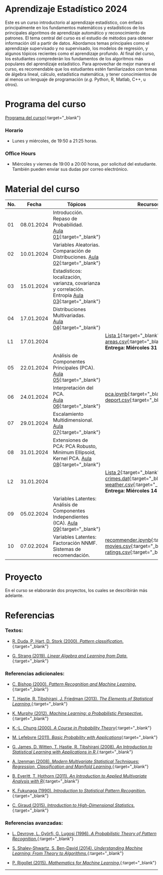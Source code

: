 # Aprendizaje Estadístico 2024

Este es un curso introductorio al aprendizaje estadístico, con énfasis principalmente en los fundamentos matemáticos y estadísticos de los principales algoritmos de aprendizaje automático y reconocimiento de patrones. El tema central del curso es el estudio de métodos para obtener información útil a partir de datos. Abordamos temas principales como el aprendizaje supervisado y no supervisado, los modelos de regresión, y algunos tópicos recientes como el aprendizaje profundo. Al final del curso, los estudiantes comprederán los fundamentos de los algoritmos más populares del aprendizaje estadístico. Para aprovechar de mejor manera el curso, es recomendable que los estudiantes estén familiarizados con temas de álgebra lineal, cálculo, estadística matemática, y tener conocimientos de al menos un lenguaje de programación (*e.g.* Python, R, Matlab, C++, u otros).


# Programa del curso
<div id='id-programa'/>

[Programa del curso](programa/Programa-sl2024.pdf){:target="_blank"}

### Horario
<div id='id-horario'/>

* Lunes y miércoles, de 19:50 a 21:25 horas.

### Office Hours
<div id='id-office'/>

* Miércoles y viernes de 19:00 a 20:00 horas, por solicitud del estudiante. También pueden enviar sus dudas por correo electrónico.


# Material del curso
<div id='id-material'/>

**No.**  | **Fecha**    | **Tópicos**                                                 | **Recursos**
-------- | ------------ | ----------------------------------------------------------- |  -------------------------------------
01       | 08.01.2024   | Introducción. Repaso de Probabilidad. <br/> [Aula 01](aulas/Aula01.pdf){:target="_blank"} | 
02       | 10.01.2024   | Variables Aleatorias. Comparación de Distribuciones. [Aula 02](aulas/Aula02.pdf){:target="_blank"} | 
03       | 15.01.2024   | Estadísticos: localización, varianza, covarianza y correlación. Entropía [Aula 03](aulas/Aula03.pdf){:target="_blank"} | 
04       | 17.01.2024   | Distribuciones Multivariadas. <br/> [Aula 04](aulas/Aula04.pdf){:target="_blank"} | 
L1       | 17.01.2024   |   | [Lista 1](listas/lista01.pdf){:target="_blank"} [areas.csv](listas/areas.csv){:target="_blank"} <br/> **Entrega: Miércoles 31 de enero.**
05       | 22.01.2024   | Análisis de Componentes Principales (PCA). [Aula 05](aulas/Aula05.pdf){:target="_blank"} | 
06       | 24.01.2024   | Interpretación del PCA. <br/> [Aula 06](aulas/Aula06.pdf){:target="_blank"} | [pca.ipynb](code/pca.ipynb){:target="_blank"} <br/> [deport.csv](code/deport.csv){:target="_blank"} 
07       | 29.01.2024   | Escalamiento Multidimensional. <br/> [Aula 07](aulas/Aula07.pdf){:target="_blank"} |  
08       | 31.01.2024   | Extensiones de PCA: PCA Robusto, Minimum Ellipsoid, Kernel PCA. [Aula 08](aulas/Aula08.pdf){:target="_blank"} | 
L2       | 31.01.2024   |   | [Lista 2](listas/lista02.pdf){:target="_blank"} [crimes.dat](listas/crimes.dat){:target="_blank"} [weather.csv](listas/weather.csv){:target="_blank"} <br/> **Entrega: Miércoles 14 de febrero.**
09       | 05.02.2024   | Variables Latentes: Análisis de Componentes Independientes (ICA). [Aula 09](aulas/Aula09.pdf){:target="_blank"} | 
10       | 07.02.2024   | Variables Latentes: Factoración NNMF. Sistemas de recomendación. | [recommender.ipynb](code/recommender.ipynb){:target="_blank"} <br/> [movies.csv](code/movies.csv){:target="_blank"} [ratings.csv](code/ratings.csv){:target="_blank"} 


# Proyecto
<div id='id-prj1'/>

En el curso se elaborarán dos proyectos, los cuales se describirán más adelante.


# Referencias
<div id='id-ref'/>

### Textos:

* [R. Duda, P. Hart, D. Stork (2000). *Pattern classification*.](http://library.lol/main/5858DCFE63D714C5C42F433D5F821631){:target="_blank"}

* [G. Strang (2019). *Linear Algebra and Learning from Data*.](http://library.lol/main/A556CCA72B3B8F9D8186E3685FFC8877){:target="_blank"}

### Referencias adicionales:

* [C. Bishop (2000). *Pattern Recognition and Machine Learning*.](http://library.lol/main/B616EF565E2D48AE23EE2E19D7B0ADD2){:target="_blank"}

* [T. Hastie, R. Tibshirani, J. Friedman (2013). *The Elements of Statistical Learning*.](http://library.lol/main/5F88A9F135B7AB31FBCF1729412560DC){:target="_blank"}

* [K. Murphy (2012). *Machine Learning: a Probabilistic Perspective*.](http://library.lol/main/8ECFEEB2E1F9A19C770FBA1FF85FA566){:target="_blank"}

* [K.-L. Chung (2000). *A Course in Probability Theory*](http://library.lol/main/6B122D4F68618DB5F1893F0296CB2491){:target="_blank"}

* [M. Lefebvre (2011). *Basic Probability with Applications*](http://library.lol/main/F3B9314CA31E0289D5FCD6EEDA01308A){:target="_blank"}

* [G. James, D. Witten, T. Hastie, R. Tibshirani (2008). *An Introduction to Statistical Learning with Applications in R*.](http://library.lol/main/1E48B8220FEE4CD9D192F4ED5020F2DA){:target="_blank"}

* [A. Izenman (2008). *Modern Multivariate Statistical Techniques: Regression, Classification and Manifold Learning*.](http://library.lol/main/B5E1DA4CD9133B468CA730402BBC7117){:target="_blank"}

* [B. Everitt, T. Hothorn (2011). *An Introduction to Applied Multivariate Analysis with R*](http://library.lol/main/83BD38DABC018FE79C6AEEF726BF20D7){:target="_blank"}

* [K. Fukunaga (1990). *Introduction to Statistical Pattern Recognition*.](http://library.lol/main/F1FC9B38F5E9F245C7CDE3AFEDED4D06){:target="_blank"}

* [C. Giraud (2015). *Introduction to High-Dimensional Statistics*.](http://library.lol/main/38E216C9EFA26C09F5A2324BC3122F92){:target="_blank"}

### Referencias avanzadas:

* [L. Devroye, L. Györfi, G. Lugosi (1996). *A Probabilistic Theory of Pattern Recognition*.](http://library.lol/main/60F75D016A9C96D67D752536B9D1753A){:target="_blank"}

* [S. Shalev-Shwartz, S. Ben-David (2014). *Understanding Machine Learning: From Theory to Algorithms*.](https://www.cs.huji.ac.il/~shais/UnderstandingMachineLearning/understanding-machine-learning-theory-algorithms.pdf){:target="_blank"}

* [P. Rigollet (2015). *Mathematics for Machine Learning*.](https://ocw.mit.edu/courses/mathematics/18-657-mathematics-of-machine-learning-fall-2015/lecture-notes/MIT18_657F15_LecNote.pdf){:target="_blank"}

---
